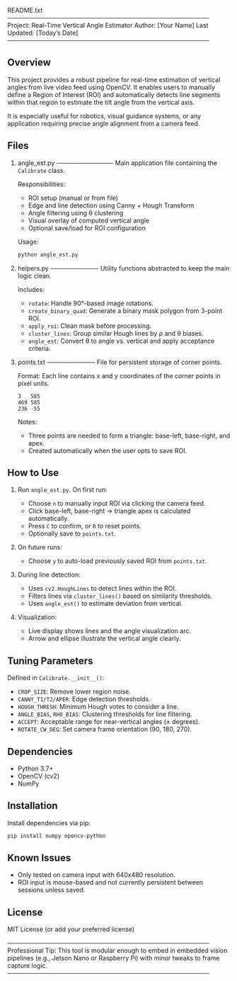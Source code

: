 README.txt
──────────────────────────────────────────────
Project: Real-Time Vertical Angle Estimator
Author: [Your Name]
Last Updated: [Today’s Date]
──────────────────────────────────────────────

Overview
--------
This project provides a robust pipeline for real-time estimation of vertical angles from live video feed using OpenCV. It enables users to manually define a Region of Interest (ROI) and automatically detects line segments within that region to estimate the tilt angle from the vertical axis.

It is especially useful for robotics, visual guidance systems, or any application requiring precise angle alignment from a camera feed.

Files
-----

1. angle_est.py
   ─────────────
   Main application file containing the `Calibrate` class.

   Responsibilities:
   - ROI setup (manual or from file)
   - Edge and line detection using Canny + Hough Transform
   - Angle filtering using θ clustering
   - Visual overlay of computed vertical angle
   - Optional save/load for ROI configuration

   Usage:
   ```bash
   python angle_est.py
   ```

2. helpers.py
   ───────────
   Utility functions abstracted to keep the main logic clean.

   Includes:
   - `rotate`: Handle 90°-based image rotations.
   - `create_binary_quad`: Generate a binary mask polygon from 3-point ROI.
   - `apply_roi`: Clean mask before processing.
   - `cluster_lines`: Group similar Hough lines by ρ and θ biases.
   - `angle_est`: Convert θ to angle vs. vertical and apply acceptance criteria.

3. points.txt
   ───────────
   File for persistent storage of corner points.

   Format:
   Each line contains x and y coordinates of the corner points in pixel units.
   ```
   3   585
   469 585
   236 -55
   ```

   Notes:
   - Three points are needed to form a triangle: base-left, base-right, and apex.
   - Created automatically when the user opts to save ROI.

How to Use
----------

1. Run `angle_est.py`. On first run:
   - Choose `n` to manually input ROI via clicking the camera feed.
   - Click base-left, base-right → triangle apex is calculated automatically.
   - Press `C` to confirm, or `R` to reset points.
   - Optionally save to `points.txt`.

2. On future runs:
   - Choose `y` to auto-load previously saved ROI from `points.txt`.

3. During line detection:
   - Uses `cv2.HoughLines` to detect lines within the ROI.
   - Filters lines via `cluster_lines()` based on similarity thresholds.
   - Uses `angle_est()` to estimate deviation from vertical.

4. Visualization:
   - Live display shows lines and the angle visualization arc.
   - Arrow and ellipse illustrate the vertical angle clearly.

Tuning Parameters
-----------------

Defined in `Calibrate.__init__()`:
- `CROP_SIZE`: Remove lower region noise.
- `CANNY_T1/T2/APER`: Edge detection thresholds.
- `HOUGH_THRESH`: Minimum Hough votes to consider a line.
- `ANGLE_BIAS`, `RHO_BIAS`: Clustering thresholds for line filtering.
- `ACCEPT`: Acceptable range for near-vertical angles (± degrees).
- `ROTATE_CW_DEG`: Set camera frame orientation (90, 180, 270).

Dependencies
------------
- Python 3.7+
- OpenCV (cv2)
- NumPy

Installation
------------
Install dependencies via pip:
```bash
pip install numpy opencv-python
```

Known Issues
------------
- Only tested on camera input with 640x480 resolution.
- ROI input is mouse-based and not currently persistent between sessions unless saved.

License
-------
MIT License (or add your preferred license)

──────────────────────────────────────────────
Professional Tip:
This tool is modular enough to embed in embedded vision pipelines (e.g., Jetson Nano or Raspberry Pi) with minor tweaks to frame capture logic.
──────────────────────────────────────────────

